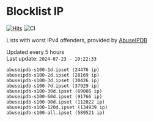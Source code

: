 # Blocklist IP

[![Hits](https://hits.seeyoufarm.com/api/count/incr/badge.svg?url=https%3A%2F%2Fgithub.com%2Fborestad%2Fblocklist-ip%2F&count_bg=%2379C83D&title_bg=%23555555&icon=&icon_color=%23E7E7E7&title=hits&edge_flat=false)](https://hits.seeyoufarm.com)  ![CI](https://img.shields.io/github/workflow/status/borestad/blocklist-ip/CI?style=flat-square)

Lists with worst IPv4 offenders, provided by [AbuseIPDB](https://www.abuseipdb.com/)

<!-- FOOTER-PLACEHOLDER -->
Updated every 5 hours<br>
Last update: `2024-07-23 - 10:22:33`
```
abuseipdb-s100-1d.ipset (24476 ip)
abuseipdb-s100-2d.ipset (28169 ip)
abuseipdb-s100-3d.ipset (30426 ip)
abuseipdb-s100-7d.ipset (37929 ip)
abuseipdb-s100-30d.ipset (69086 ip)
abuseipdb-s100-60d.ipset (91766 ip)
abuseipdb-s100-90d.ipset (112022 ip)
abuseipdb-s100-120d.ipset (134939 ip)
abuseipdb-s100-all.ipset (589521 ip)
```
